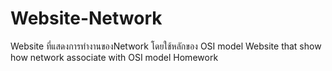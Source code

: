 # Website-Network
Website ที่แสดงการทำงานของNetwork โดยใช้หลักของ OSI model
Website that show how network associate with OSI model
Homework
